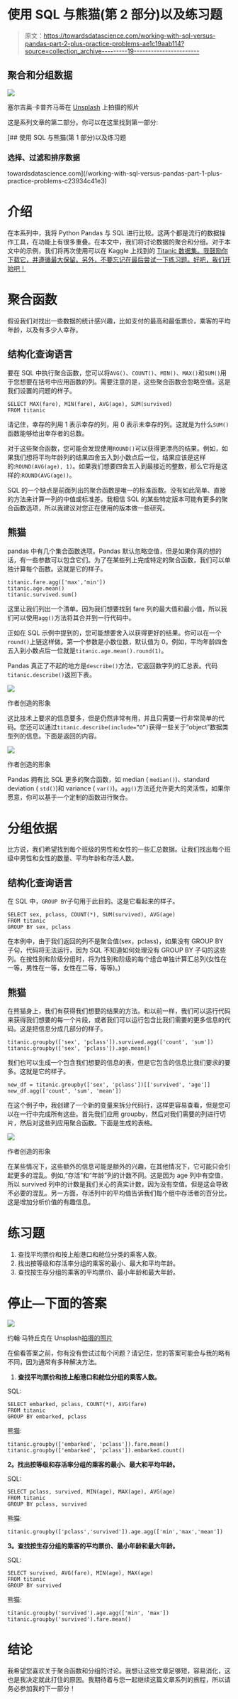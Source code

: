 # 使用 SQL 与熊猫(第 2 部分)以及练习题

> 原文：<https://towardsdatascience.com/working-with-sql-versus-pandas-part-2-plus-practice-problems-ae1c19aab114?source=collection_archive---------19----------------------->

## 聚合和分组数据

![](img/0a4636dfba02632e31bbd3705a6916c5.png)

塞尔吉奥·卡普齐马蒂在 [Unsplash](https://unsplash.com?utm_source=medium&utm_medium=referral) 上拍摄的照片

这是系列文章的第二部分。你可以在这里找到第一部分:

[](/working-with-sql-versus-pandas-part-1-plus-practice-problems-c23934c41e3) [## 使用 SQL 与熊猫(第 1 部分)以及练习题

### 选择、过滤和排序数据

towardsdatascience.com](/working-with-sql-versus-pandas-part-1-plus-practice-problems-c23934c41e3) 

# 介绍

在本系列中，我将 Python Pandas 与 SQL 进行比较。这两个都是流行的数据操作工具，在功能上有很多重叠。在本文中，我们将讨论数据的聚合和分组。对于本文中的示例，我们将再次使用可以在 Kaggle 上找到的 [Titanic 数据集。我鼓励你下载它，并遵循最大保留。另外，不要忘记在最后尝试一下练习题。好吧，我们开始吧！](https://www.kaggle.com/c/titanic)

# 聚合函数

假设我们对找出一些数据的统计感兴趣，比如支付的最高和最低票价，乘客的平均年龄，以及有多少人幸存。

## 结构化查询语言

要在 SQL 中执行聚合函数，您可以将`AVG()`、`COUNT()`、`MIN()`、`MAX()`和`SUM()`用于您想要在括号中应用函数的列。需要注意的是，这些聚合函数会忽略空值。这是我们设置的问题的样子。

```
SELECT MAX(fare), MIN(fare), AVG(age), SUM(survived)
FROM titanic
```

请记住，幸存的列用 1 表示幸存的列，用 0 表示未幸存的列。这就是为什么`SUM()`函数能够给出幸存者的总数。

对于这些聚合函数，您可能会发现使用`ROUND()`可以获得更漂亮的结果。例如，如果我们想将平均年龄列的结果四舍五入到小数点后一位，结果应该是这样的:`ROUND(AVG(age), 1)`。如果我们想要四舍五入到最接近的整数，那么它将是这样的:`ROUND(AVG(age))`。

SQL 的一个缺点是前面列出的聚合函数是唯一的标准函数。没有如此简单、直接的方法来计算一列的中值或标准差。我相信 SQL 的某些特定版本可能有更多的聚合函数选项，所以我建议对您正在使用的版本做一些研究。

## 熊猫

pandas 中有几个集合函数选项。Pandas 默认忽略空值，但是如果你真的想的话，有一些参数可以包含它们。为了在某些列上完成特定的聚合函数，我们可以单独计算每个函数。这就是它的样子。

```
titanic.fare.agg(['max','min'])
titanic.age.mean()
titanic.survived.sum()
```

这里让我们列出一个清单。因为我们想要找到 fare 列的最大值和最小值，所以我们可以使用`agg()`方法将其合并到一行代码中。

正如在 SQL 示例中提到的，您可能想要舍入以获得更好的结果。你可以在一个`round()`上链这样做。第一个参数是小数位数，默认值为 0。例如，平均年龄四舍五入到小数点后一位就是`titanic.age.mean().round(1)`。

Pandas 真正了不起的地方是`describe()`方法，它返回数字列的汇总表。代码`titanic.describe()`返回下表。

![](img/d58b56e7b1c0bb2b935aa75a3d6b3eb8.png)

作者创造的形象

这比技术上要求的信息要多，但是仍然非常有用，并且只需要一行非常简单的代码。您还可以通过`titanic.describe(include=”O”)`获得一些关于“object”数据类型列的信息。下面是返回的内容。

![](img/9d55aabddb99514616b8ee833801c63f.png)

作者创造的形象

Pandas 拥有比 SQL 更多的聚合函数，如 median ( `median()`)、standard deviation ( `std()`)和 variance ( `var()`)。`agg()`方法还允许更大的灵活性，如果你愿意，你可以基于一个定制的函数进行聚合。

# 分组依据

比方说，我们希望找到每个班级的男性和女性的一些汇总数据。让我们找出每个班级中男性和女性的数量、平均年龄和存活人数。

## 结构化查询语言

在 SQL 中，`GROUP BY`子句用于此目的。这是它看起来的样子。

```
SELECT sex, pclass, COUNT(*), SUM(survived), AVG(age)
FROM titanic
GROUP BY sex, pclass
```

在本例中，由于我们返回的列不是聚合值(sex，pclass)，如果没有 GROUP BY 子句，代码将无法运行，因为 SQL 不知道如何处理没有 GROUP BY 子句的这些列。在按性别和阶级分组时，将为性别和阶级的每个组合单独计算汇总列(女性在一等，男性在一等，女性在二等，等等)。)

## 熊猫

在熊猫身上，我们有获得我们想要的结果的方法。和以前一样，我们可以运行代码来获得我们想要的每一个片段，或者我们可以运行包含比我们需要的更多信息的代码。这是把信息分成几部分的样子。

```
titanic.groupby(['sex', 'pclass']).survived.agg(['count', 'sum'])
titanic.groupby(['sex', 'pclass']).age.mean()
```

我们也可以生成一个包含我们想要的信息的表，但是它包含的信息比我们要求的要多。这就是它的样子。

```
new_df = titanic.groupby(['sex', 'pclass'])[['survived', 'age']]
new_df.agg(['count', 'sum', 'mean'])
```

在这个例子中，我创建了一个新的变量来拆分代码行，这样更容易查看，但是您可以在一行中完成所有这些。首先我们应用 groupby，然后对我们需要的列进行切片，然后对这些列应用聚合函数。下面是生成的表格。

![](img/2048e7947596cea1736d157f08475e97.png)

作者创造的形象

在某些情况下，这些额外的信息可能是额外的兴趣，在其他情况下，它可能只会引起更多的混乱。例如,“存活”和“年龄”列的计数不同。这是因为 age 列中有空值，所以 survived 列中的计数是我们关心的真实计数，因为没有空值。但是这会导致不必要的混乱。另一方面，存活列中的平均值告诉我们每个组中存活者的百分比，这是增加分析价值的有趣信息。

# 练习题

1.  查找平均票价和按上船港口和舱位分类的乘客人数。
2.  找出按等级和存活率分组的乘客的最小、最大和平均年龄。
3.  查找按生存分组的乘客的平均票价、最小年龄和最大年龄。

# 停止—下面的答案

![](img/bd516fc8b64c01faba877af564c41b02.png)

约翰·马特丘克在 Unsplash[拍摄的照片](https://unsplash.com?utm_source=medium&utm_medium=referral)

在偷看答案之前，你有没有尝试过每个问题？请记住，您的答案可能会与我的略有不同，因为通常有多种解决方法。

1.  **查找平均票价和按上船港口和舱位分组的乘客人数。**

SQL:

```
SELECT embarked, pclass, COUNT(*), AVG(fare)
FROM titanic
GROUP BY embarked, pclass
```

熊猫:

```
titanic.groupby(['embarked', 'pclass']).fare.mean()
titanic.groupby(['embarked', 'pclass']).embarked.count()
```

**2。找出按等级和存活率分组的乘客的最小、最大和平均年龄。**

SQL:

```
SELECT pclass, survived, MIN(age), MAX(age), AVG(age)
FROM titanic
GROUP BY pclass, survived
```

熊猫:

```
titanic.groupby(['pclass','survived']).age.agg(['min','max','mean'])
```

**3。查找按生存分组的乘客的平均票价、最小年龄和最大年龄。**

SQL:

```
SELECT survived, AVG(fare), MIN(age), MAX(age)
FROM titanic
GROUP BY survived
```

熊猫:

```
titanic.groupby('survived').age.agg(['min', 'max'])
titanic.groupby('survived').fare.mean()
```

# 结论

我希望您喜欢关于聚合函数和分组的讨论。我想让这些文章足够短，容易消化，这也是我决定就此打住的原因。我期待着与您一起继续这篇文章系列的旅程，所以请务必参加我的下一部分！